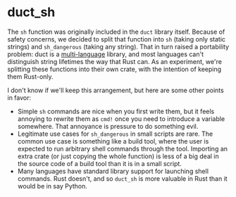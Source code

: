 # duct_sh

The `sh` function was originally included in the `duct` library itself.
Because of safety concerns, we decided to split that function into `sh`
(taking only static strings) and `sh_dangerous` (taking any string). That in
turn raised a portability problem: duct is a
[multi-language](https://github.com/oconnor663/duct.py) library, and most
languages can't distinguish string lifetimes the way that Rust can. As an
experiment, we're splitting these functions into their own crate, with the
intention of keeping them Rust-only.

I don't know if we'll keep this arrangement, but here are some other
points in favor:

- Simple `sh` commands are nice when you first write them, but it feels
  annoying to rewrite them as `cmd!` once you need to introduce a variable
  somewhere. That annoyance is pressure to do something evil.
- Legitimate use cases for `sh_dangerous` in small scripts are rare. The
  common use case is something like a build tool, where the user is expected
  to run arbitrary shell commands through the tool. Importing an extra crate
  (or just copying the whole function) is less of a big deal in the source
  code of a build tool than it is in a small script.
- Many languages have standard library support for launching shell commands.
  Rust doesn't, and so `duct_sh` is more valuable in Rust than it would be
  in say Python.
